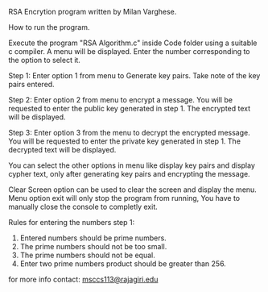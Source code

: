 RSA Encrytion program written by Milan Varghese.

How to run the program.

Execute the program "RSA Algorithm.c" inside Code folder using a suitable c compiler.
A menu will be displayed. Enter the number corresponding to the option to select it.

Step 1: Enter option 1 from menu to Generate key pairs. 
	Take note of the key pairs entered.

Step 2: Enter option 2 from menu to encrypt a message.
	You will be requested to enter the public key generated in step 1.
	The encrypted text will be displayed.

Step 3: Enter option 3 from the menu to decrypt the encrypted message.
	You will be requested to enter the private key generated in step 1.
	The decrypted text will be displayed.


You can select the other options in menu like display key pairs and display cypher text,
only after generating key pairs and encrypting the message.

Clear Screen option can be used to clear the screen and display the menu.
Menu option exit will only stop the program from running,
You have to manually close the console to completly exit.


Rules for entering the numbers step 1:

1. Entered numbers should be prime numbers.
2. The prime numbers should not be too small.
3. The prime numbers should not be equal.
4. Enter two prime numbers product should be greater than 256.

for more info contact: msccs113@rajagiri.edu